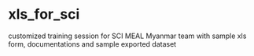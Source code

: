 # xls_for_sci
customized training session for SCI MEAL Myanmar team
with sample xls form, documentations and sample exported dataset

